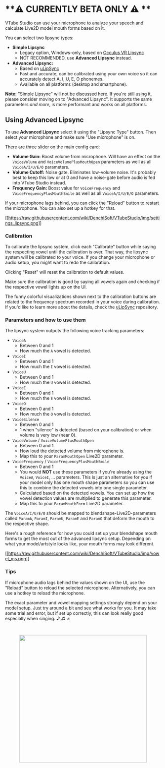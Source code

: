 # **⚠️ CURRENTLY BETA ONLY ⚠️ **

VTube Studio can use your microphone to analyze your speech and calculate Live2D model mouth forms based on it.

You can select two lipsync types:
* **Simple Lipsync**
  * Legacy option, Windows-only, based on [Occulus VR Lipsync](https://developer.oculus.com/documentation/unity/audio-ovrlipsync-unity/)
  * NOT RECOMMENDED, use **Advanced Lipsync** instead.
* **Advanced Lipsync:**
  * Based on [uLipSync](https://github.com/hecomi/uLipSync)
  * Fast and accurate, can be calibrated using your own voice so it can accurately detect A, I, U, E, O phonemes.
  * Available on all platforms (desktop and smartphone).

**Note:** "Simple Lipsync" will not be discussed here. If you're still using it, please consider moving on to "Advanced Lipsync". It supports the same parameters _and more_, is more performant and works on all platforms.

## Using Advanced Lipsync

To use **Advanced Lipsync** select it using the "Lipsync Type" button. Then select your microphone and make sure "Use microphone" is on.

There are three slider on the main config card:

* **Volume Gain:** Boost volume from microphone. Will have an effect on the `VoiceVolume` and `VoiceVolumePlusMouthOpen` parameters as well as all `VoiceA/I/U/E/O` parameters.
* **Volume Cutoff:** Noise gate. Eliminates low-volume noise. It's probably best to keep this low or at 0 and have a noise-gate before audio is fed into VTube Studio instead.
* **Frequency Gain:** Boost value for `VoiceFrequency` and `VoiceFrequencyPlusMouthSmile` as well as all `VoiceA/I/U/E/O` parameters. 

If your microphone lags behind, you can click the "Reload" button to restart the microphone. You can also set up a hotkey for that.

[[https://raw.githubusercontent.com/wiki/DenchiSoft/VTubeStudio/img/settings_lipsync.png]]

### Calibration

To calibrate the lipsync system, click each "Calibrate" button while saying the respecting vowel until the calibration is over. That way, the lipsync system will be calibrated to your voice. If you change your microphone or audio setup, you might want to redo the calibration.

Clicking "Reset" will reset the calibration to default values.

Make sure the calibration is good by saying all vowels again and checking if the respective vowel lights up on the UI.

The funny colorful visualizations shown next to the calibration buttons are related to the frequency spectrum recorded in your voice during calibration. If you'd like to learn more about the details, check the [uLipSync](https://github.com/hecomi/uLipSync) repository.

### Parameters and how to use them

The lipsync system outputs the following voice tracking parameters:

* `VoiceA`
  * Between 0 and 1
  * How much the `A` vowel is detected. 
* `VoiceI`
  * Between 0 and 1
  * How much the `I` vowel is detected. 
* `VoiceU`
  * Between 0 and 1
  * How much the `U` vowel is detected. 
* `VoiceE`
  * Between 0 and 1
  * How much the `E` vowel is detected. 
* `VoiceO`
  * Between 0 and 1
  * How much the `O` vowel is detected. 
* `VoiceSilence`
  * Between 0 and 1
  * 1 when "silence" is detected (based on your calibration) or when volume is very low (near 0).
* `VoiceVolume` / `VoiceVolumePlusMouthOpen`
  * Between 0 and 1
  * How loud the detected volume from microphone is.
  * Map this to your `ParamMouthOpen` Live2D parameter.
* `VoiceFrequency` / `VoiceFrequencyPlusMouthSmile`
  * Between 0 and 1
  * You would **NOT** use these parameters if you're already using the `VoiceA`, `VoiceI`, ... parameters. This is just an alternative for you if your model only has one mouth shape parameters so you can use this to combine the detected vowels into one single parameter.
  * Calculated based on the detected vowels. You can set up how the vowel detection values are multiplied to generate this parameter.
  * Map this to your `ParamMouthForm` Live2D parameter.


The `VoiceA/I/U/E/O` should be mapped to blendshape-Live2D-parameters called `ParamA`, `ParamI`, `ParamU`, `ParamE` and `ParamO` that deform the mouth to the respective shape.

Here's a rough reference for how you could set up your blendshape mouth forms to get the most out of the advanced lipsync setup. Depending on what your model/artstyle looks like, your mouth forms may look different.

[[https://raw.githubusercontent.com/wiki/DenchiSoft/VTubeStudio/img/vowel_ms.png]]

### Tips

If microphone audio lags behind the values shown on the UI, use the "Reload" button to reload the selected microphone. Alternatively, you can use a hotkey to reload the microphone.

The exact parameter and vowel mapping settings strongly depend on your model setup. Just try around a bit and see what works for you. It may take some trial and error, but if set up correctly, this can look really good especially when singing.  ♪ ♫ ♬

<br/>
<p align="center">
  <img src="https://raw.githubusercontent.com/wiki/DenchiSoft/VTubeStudio/img/karaoke_saiten.png" width="412"/>
</p>
<br/>



